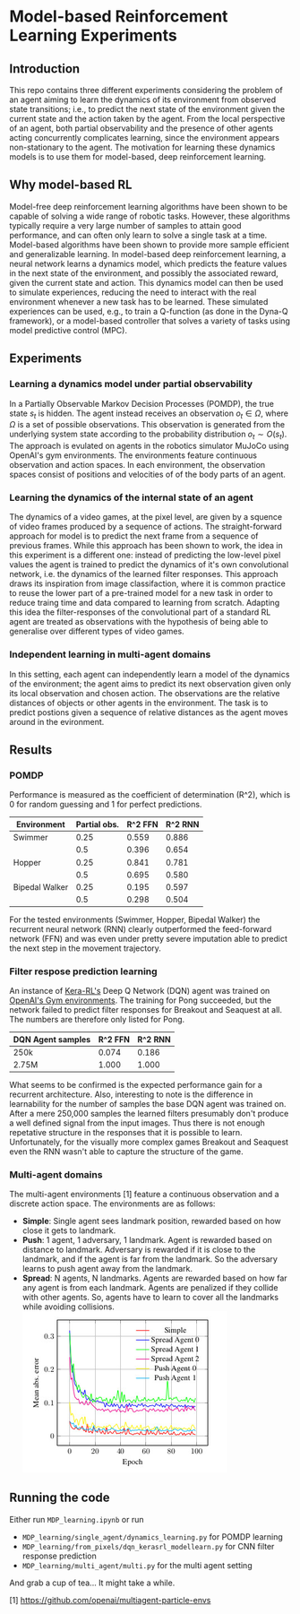 # Model-based Reinforcement Learning Experiments
## Introduction
This repo contains three different experiments considering the problem of an agent aiming to learn the dynamics of its environment from observed state transitions; i.e., to predict the next state of the environment given the current state and the action taken by the agent. From the local perspective of an agent, both partial observability and the presence of other agents acting concurrently complicates learning, since the environment appears non-stationary to the agent. The motivation for learning these dynamics models is to use them for model-based, deep reinforcement learning.

## Why model-based RL
Model-free deep reinforcement learning algorithms have been shown to be capable of solving a wide range of robotic tasks. However, these algorithms typically require a very large number of samples to attain good performance, and can often only learn to solve a single task at a time. Model-based algorithms have been shown to provide more sample efficient and generalizable learning. In model-based deep reinforcement learning, a neural network learns a dynamics model, which predicts the feature values in the next state of the environment, and possibly the associated reward, given the current state and action. This dynamics model can then be used to simulate experiences, reducing the need to interact with the real environment whenever a new task has to be learned. These simulated experiences can be used, e.g., to train a Q-function (as done in the Dyna-Q framework), or a model-based controller that solves a variety of tasks using model predictive control (MPC).

## Experiments
### Learning a dynamics model under partial observability
In a Partially Observable Markov Decision Processes (POMDP), the true state $s_t$ is hidden. The agent instead receives an observation $o_t \in \Omega$, where $\Omega$ is a set of possible observations. This observation is generated from the underlying system state according to the probability distribution $o_t \sim O(s_t)$.
The approach is evulated on agents in the robotics simulator MuJoCo using OpenAI's gym environments. The environments feature continuous observation and action spaces. In each environment, the observation spaces consist of positions and velocities of of the body parts of an agent.

### Learning the dynamics of the internal state of an agent
The dynamics of a video games, at the pixel level, are given by a squence of video frames produced by a sequence of actions. The straight-forward approach for model is to predict the next frame from a sequence of previous frames. While this approach has been shown to work, the idea in this experiment is a different one: instead of predicting the low-level pixel values the agent is trained to predict the dynamics of it's own convolutional network, i.e. the dynamics of the learned filter responses. This approach draws its inspiration from image classifaction, where it is common practice to reuse the lower part of a pre-trained model for a new task in order to reduce traing time and data compared to learning from scratch. Adapting this idea the filter-responses of the convolutional part of a standard RL agent are treated as observations with the hypothesis of being able to generalise over different types of video games.

### Independent learning in multi-agent domains
In this setting, each agent can independently learn a model of the dynamics of the environment; the agent aims to predict its next observation given only its local observation and chosen action. The observations are the relative distances of objects or other agents in the environment. The task is to predict postions given a sequence of relative distances as the agent moves around in the evironment.

## Results
### POMDP
Performance is measured as the coefficient of determination (R^2), which is 0 for random guessing and 1 for perfect predictions.

| Environment | Partial obs. | R^2 FFN | R^2 RNN |
| --- | --- | --- | --- |
| Swimmer | 0.25 | 0.559 | 0.886 |
| | 0.5 | 0.396 | 0.654 |
| Hopper | 0.25 | 0.841 | 0.781 |
| | 0.5 | 0.695 | 0.580 |
| Bipedal Walker | 0.25 | 0.195 | 0.597 |
| | 0.5 | 0.298 | 0.504 |

For the tested environments (Swimmer, Hopper, Bipedal Walker) the recurrent neural network (RNN) clearly outperformed the feed-forward network (FFN) and was even under pretty severe imputation able to predict the next step in the movement trajectory.

### Filter respose prediction learning
An instance of [Kera-RL's](https://github.com/keras-rl/keras-rl) Deep Q Network (DQN) agent was trained on [OpenAI's Gym environments](https://gym.openai.com). The training for Pong succeeded, but the network failed to predict filter responses for Breakout and Seaquest at all. The numbers are therefore only listed for Pong.

| DQN Agent samples |  R^2 FFN | R^2 RNN  |
| --- | --- | --- |
| 250k | 0.074 | 0.186 |
| 2.75M | 1.000 | 1.000 |

What seems to be confirmed is the expected performance gain for a recurrent architecture. Also, interesting to note is the difference in learnability for the number of samples the base DQN agent was trained on. After a mere 250,000 samples the learned filters presumably don't produce a well defined signal from the input images. Thus there is not enough repetative structure in the responses that it is possible to learn. Unfortunately, for the visually more complex games Breakout and Seaquest even the RNN wasn't able to capture the structure of the game.

### Multi-agent domains
The multi-agent environments [1] feature a continuous observation and a discrete action space. The environments are as follows:
* **Simple**: Single agent sees landmark position, rewarded based on how close it gets to landmark.
* **Push**: 1 agent, 1 adversary, 1 landmark. Agent is rewarded based on distance to landmark. Adversary is rewarded if it is close to the landmark, and if the agent is far from the landmark. So the adversary learns to push agent away from the landmark.
* **Spread**: N agents, N landmarks. Agents are rewarded based on how far any agent is from each landmark. Agents are penalized if they collide with other agents. So, agents have to learn to cover all the landmarks while avoiding collisions.
![Multi-agent environment training](multi.jpg?raw=true "Multi-agent training")

## Running the code
Either run `MDP_learning.ipynb` or run
* `MDP_learning/single_agent/dynamics_learning.py` for POMDP learning
* `MDP_learning/from_pixels/dqn_kerasrl_modellearn.py` for CNN filter response prediction
* `MDP_learning/multi_agent/multi.py` for the multi agent setting

And grab a cup of tea... It might take a while.

[1] https://github.com/openai/multiagent-particle-envs
